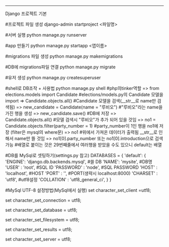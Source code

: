 ---
Django 프로젝트 기본

#프로젝트 파일 생성
django-admin startproject <파일명>

#서버 실행
python manage.py runserver

#app 만들기
python manage.py startapp <앱이름>

#migrations 파일 생성
python manage.py makemigrations

#DB에 migrations파일 연결
python manage.py migrate

#유저 생성
python manage.py createsuperuser

#shell로 DB조작 + 사용법
python manage.py shell      #php의tinker역할
   => from elections.models import Candidate       #elections/models.py의 Candidate 모델을 import
   => Candidate.objects.all()      #Candidate 모델을 검색(__str__로 name만 검색됨)
   => new_candidate = Candidate(name = "루비오")    #"루비오"라는 name을 가진 행을 생성
   => new_candidate.save()         #DB에 저장
   => Candidate.objects.all()      #모델 검색시 "루비오"가 추가 되어 있을 것임
   => no1 = Candidate.objects.filter(party_number = 1) #party_number이 1인 행을 no1에 저장 (filter은 mysql의 where문)
   => no1   #위에서 가져온 데이터가 출력됨 __str__로 인해서 name만 뜰 것임
   => no1[0].party_number 또는 no1[0].introduction으로 검색 가능    #배열로 붙이는 것은 29번째줄에서 여러행을 받았을 수도 있으니 default는 배열


#DB를 MySql로 셋팅하기(settings.py 참고)
DATABASES = {
    'default': {
        'ENGINE': 'django.db.backends.mysql',   #쓸 DB
        'NAME': 'mysite',                       #DB명
        'USER' : 'root',                        #SQL ID
        'PASSWORD' : 'node',                    #SQL PASSWORD
        'HOST' : 'localhost',                   #HOST
        'PORT' : '',                            #PORT(생략시 localhost:8000)
        'CHARSET' : 'utf8',                     #utf8설정
        'COLLATION' : 'utf8_general_ci',
    }
}

#MySql UTF-8 설정방법(MySql에서 실행)
set character_set_client =utf8;

set character_set_connection = utf8;

set character_set_database = utf8;

set character_set_filesystem = utf8;

set character_set_results = utf8;

set character_set_server = utf8;


